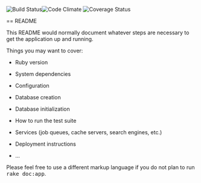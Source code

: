 ![Build Status](https://codeship.com/projects/c8d40b10-0af6-0133-06fa-7a3dfede6987/status?branch=master)![Code Climate](https://codeclimate.com/github/rovaira/bark_park.png) ![Coverage Status](https://coveralls.io/repos/rovaira/bark_park/badge.png)

== README

This README would normally document whatever steps are necessary to get the
application up and running.

Things you may want to cover:

* Ruby version

* System dependencies

* Configuration

* Database creation

* Database initialization

* How to run the test suite

* Services (job queues, cache servers, search engines, etc.)

* Deployment instructions

* ...


Please feel free to use a different markup language if you do not plan to run
<tt>rake doc:app</tt>.
